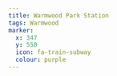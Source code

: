 ```yaml
---
title: Warmwood Park Station
tags: Warmwood
marker:
  x: 347
  y: 550
  icon: fa-train-subway
  colour: purple
---
```

